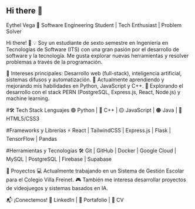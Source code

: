 ## Hi there 👋
Eythel Vega
🚀 Software Engineering Student | Tech Enthusiast | Problem Solver

Hi there! 👋
💡 Soy un estudiante de sexto semestre en Ingeniería en Tecnologías de Software (ITS) con una gran pasión por el desarrollo de software y la tecnología. Me gusta explorar nuevas herramientas y resolver problemas a través de la programación.

🔹 Intereses principales: Desarrollo web (full-stack), inteligencia artificial, sistemas difusos y automatización.
🔹 Actualmente aprendiendo y mejorando mis habilidades en Python, JavaScript y C++.
🔹 Explorando el desarrollo con el stack PERN (PostgreSQL, Express.js, React, Node.js) y machine learning.

#🛠️ Tech Stack
Lenguajes
🟢 Python | 🔵 C++ | 🟡 JavaScript | 🟠 Java | 🔴 HTML5/CSS3

#Frameworks y Librerías
⚡ React | TailwindCSS | Express.js | Flask | TensorFlow | Pandas

#Herramientas y Tecnologías
🛠️ Git | GitHub | Docker | Google Cloud | MySQL | PostgreSQL | Firebase | Supabase

📂 Proyectos
💻 Actualmente trabajando en un Sistema de Gestión Escolar para el Colegio Villa Freinet.
🎮 También me interesa desarrollar proyectos de videojuegos y sistemas basados en IA.

📬 ¡Conectemos!
📎 LinkedIn | 📁 Portafolio | 📜 CV



<!--
**EythelVega/EythelVega** is a ✨ _special_ ✨ repository because its `README.md` (this file) appears on your GitHub profile.

Here are some ideas to get you started:

- 🔭 I’m currently working on ...
- 🌱 I’m currently learning ...
- 👯 I’m looking to collaborate on ...
- 🤔 I’m looking for help with ...
- 💬 Ask me about ...
- 📫 How to reach me: ...
- 😄 Pronouns: ...
- ⚡ Fun fact: ...
-->

